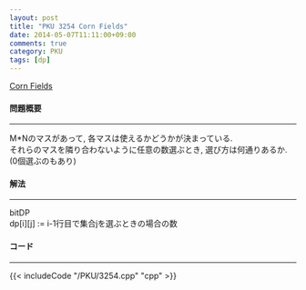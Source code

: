 ```yaml
---
layout: post
title: "PKU 3254 Corn Fields"
date: 2014-05-07T11:11:00+09:00
comments: true
category: PKU
tags: [dp]
---
```


[Corn Fields](http://poj.org/problem?id=3254)

#### 問題概要

****

M*Nのマスがあって, 各マスは使えるかどうかが決まっている.<br>
それらのマスを隣り合わないように任意の数選ぶとき, 選び方は何通りあるか.<br>
(0個選ぶのもあり)<br>

#### 解法

****

bitDP<br>
dp[i][j] := i-1行目で集合jを選ぶときの場合の数<br>

#### コード

****

{{< includeCode "/PKU/3254.cpp" "cpp" >}}

